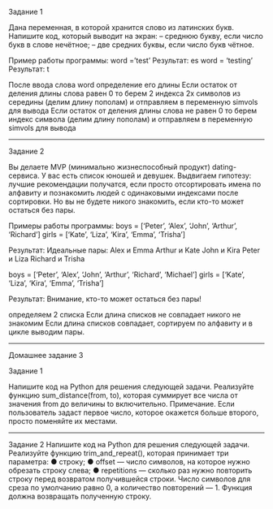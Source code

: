 Задание 1

Дана переменная, в которой хранится слово из латинских букв. Напишите код, который выводит на экран:
– среднюю букву, если число букв в слове нечётное;
– две средних буквы, если число букв чётное.
 
Пример работы программы:
word =’test’ Результат: es
word = ‘testing’ Результат: t

После ввода слова word определение его длины
Если остаток от деления длины слова равен 0 то берем 2 индекса 2х символов из середины (делим длину пополам) и отправляем в переменную simvols для вывода
Если остаток от деления длины слова не равен 0 то берем индекс символа (делим длину пополам) и отправляем в переменную simvols для вывода

-------------------------------------------------
Задание 2

Вы делаете MVP (минимально жизнеспособный продукт) dating-сервиса. У вас есть список юношей и девушек.
Выдвигаем гипотезу: лучшие рекомендации получатся, если просто отсортировать имена по алфавиту и познакомить людей с одинаковыми индексами после сортировки. Но вы не будете никого знакомить, если кто-то может остаться без пары.
 
Примеры работы программы:
boys = [‘Peter’, ‘Alex’, ‘John’, ‘Arthur’, ‘Richard’] 
girls = [‘Kate’, ‘Liza’, ‘Kira’, ‘Emma’, ‘Trisha’] 
 
Результат:
Идеальные пары:
Alex и Emma
Arthur и Kate
John и Kira
Peter и Liza
Richard и Trisha
 
boys = [‘Peter’, ‘Alex’, ‘John’, ‘Arthur’, ‘Richard’, ‘Michael’] 
girls = [‘Kate’, ‘Liza’, ‘Kira’, ‘Emma’, ‘Trisha’] 
 
Результат: Внимание, кто-то может остаться без пары!

определяем 2 списка
Если длина списков не совпадает никого не знакомим
Если длина списков совпадает, сортируем по алфавиту и в цикле выводим пары.

--------------------------------------------------------------------------
Домашнее задание 3

Задание 1

Напишите код на Python для решения следующей задачи.
Реализуйте функцию sum_distance(from, to), которая суммирует все числа от значения from до величины to включительно.
Примечание. Если пользователь задаст первое число, которое окажется больше второго, просто поменяйте их местами.

-----------------------------

Задание 2
Напишите код на Python для решения следующей задачи.
Реализуйте функцию trim_and_repeat(), которая принимает три параметра:
● строку;
● offset — число символов, на которое нужно обрезать строку слева;
● repetitions — сколько раз нужно повторить строку перед возвратом получившейся строки.
Число символов для среза по умолчанию равно 0, а количество повторений — 1.
Функция должна возвращать полученную строку.
